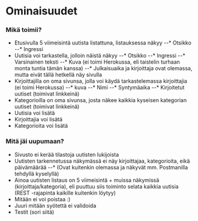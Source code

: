 # Ominaisuudet
### Mikä toimii?
 - Etusivulla 5 viimeisintä uutista listattuna, listauksessa näkyy
    --* Otsikko
    --* Ingressi
 - Uutisia voi tarkastella, jolloin näistä näkyy
    --* Otsikko
    --* Ingressi
    --* Varsinainen teksti
    --* Kuva (ei toimi Herokussa, eli taistelin turhaan monta tuntia tämän kanssa)
    --* Julkaisuaika ja kirjoittaja ovat olemassa, mutta eivät tällä hetkellä näy sivulla
 - Kirjoittajilla on oma sivunsa, jolla voi käydä tarkastelemassa kirjoittajia (ei toimi Herokussa)
    --* kuva
    --* Nimi
    --* Syntymäaika
    --* Kirjoitetut uutiset (toimivat linkkeinä)
 - Kategorioilla on oma sivunsa, josta näkee kaikkia kyseisen kategorian uutiset (toimivat linkkeinä)
 - Uutisia voi lisätä
 - Kirjoittajia voi lisätä
 - Kategorioita voi lisätä

 ### Mitä jäi uupumaan?
 - Sivusto ei kerää tilastoja uutisten lukijoista
 - Uutisten tarkennetussa näkymässä ei näy kirjoittajaa, kategorioita, eikä päivämäärää
    --* (Ovat kuitenkin olemassa ja näkyvät mm. Postmanilla tehdyllä kyselyllä)
 - Ainoa uutisten listaus on 5 viimeisintä + muissa näkymissä (kirjoittaja/kategoria), eli puuttuu siis toiminto selata kaikkia uutisia (REST -rajapinta kaikille kuitenkin löytyy)
 - Mitään ei voi poistaa :)
 - Juuri mitään syötettä ei validoida
 - Testit (sori siitä)
